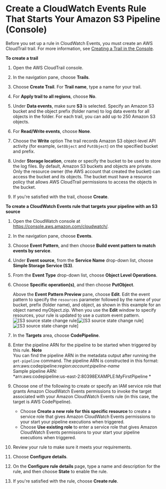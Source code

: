 # Create a CloudWatch Events Rule That Starts Your Amazon S3 Pipeline \(Console\)<a name="create-cloudtrail-S3-source-console"></a>

Before you set up a rule in CloudWatch Events, you must create an AWS CloudTrail trail\. For more information, see [Creating a Trail in the Console](http://docs.aws.amazon.com/awscloudtrail/latest/userguide/cloudtrail-create-a-trail-using-the-console-first-time.html)\.

**To create a trail**

1. Open the AWS CloudTrail console\.

1. In the navigation pane, choose **Trails**\.

1. Choose **Create Trail**\. For **Trail name**, type a name for your trail\.

1. For **Apply trail to all regions**, choose **No**\. 

1. Under **Data events**, make sure **S3** is selected\. Specify an Amazon S3 bucket and the object prefix \(folder name\) to log data events for all objects in the folder\. For each trail, you can add up to 250 Amazon S3 objects\.

1. For **Read/Write events**, choose **None**\. 

1. Choose the **Write** option The trail records Amazon S3 object\-level API activity \(for example, `GetObject` and `PutObject`\) on the specified bucket and prefix\.

1. Under **Storage location**, create or specify the bucket to be used to store the log files\. By default, Amazon S3 buckets and objects are private\. Only the resource owner \(the AWS account that created the bucket\) can access the bucket and its objects\. The bucket must have a resource policy that allows AWS CloudTrail permissions to access the objects in the bucket\.

1. If you're satisfied with the trail, choose **Create**\.

**To create a CloudWatch Events rule that targets your pipeline with an S3 source**

1. Open the CloudWatch console at [https://console\.aws\.amazon\.com/cloudwatch/](https://console.aws.amazon.com/cloudwatch/)\.

1. In the navigation pane, choose **Events**\.

1. Choose **Event Pattern**, and then choose **Build event pattern to match events by service**\.

1. Under **Event source**, from the **Service Name** drop\-down list, choose **Simple Storage Service \(S3\)**\.

1. From the **Event Type** drop\-down list, choose **Object Level Operations**\.

1. Choose **Specific operation\(s\)**, and then choose **PutObject**\.

   Above the **Event Pattern Preview** pane, choose **Edit**\. Edit the event pattern to specify the `resources` parameter followed by the name of your bucket, prefix \(folder name\), and object, as shown in this example for an object named myObject\.zip\. When you use the **Edit** window to specify resources, your rule is updated to use a custom event pattern\.  
![\[S3 source state change rule\]](http://docs.aws.amazon.com/codepipeline/latest/userguide/images/cloudwatch-rule-event-pattern-S3-source.png)![\[S3 source state change rule\]](http://docs.aws.amazon.com/codepipeline/latest/userguide/)![\[S3 source state change rule\]](http://docs.aws.amazon.com/codepipeline/latest/userguide/)

1. In the **Targets** area, choose **CodePipeline**\.

1. Enter the pipeline ARN for the pipeline to be started when triggered by this rule\.
**Note**  
You can find the pipeline ARN in the metadata output after running the `get-pipeline` command\. The pipeline ARN is constructed in this format:   
arn:aws:codepipeline:*region*:*account*:*pipeline\-name*  
Sample pipeline ARN:  
*arn:aws:codepipeline:us\-east\-2:80398EXAMPLE:MyFirstPipeline *

1. Choose one of the following to create or specify an IAM service role that grants Amazon CloudWatch Events permissions to invoke the target associated with your Amazon CloudWatch Events rule \(in this case, the target is AWS CodePipeline\)\. 
   + Choose **Create a new role for this specific resource** to create a service role that gives Amazon CloudWatch Events permissions to your start your pipeline executions when triggered\.
   + Choose **Use existing role** to enter a service role that gives Amazon CloudWatch Events permissions to your start your pipeline executions when triggered\.

1. Review your rule to make sure it meets your requirements\.

1. Choose **Configure details**\.

1. On the **Configure rule details** page, type a name and description for the rule, and then choose **State** to enable the rule\.

1. If you're satisfied with the rule, choose **Create rule**\.